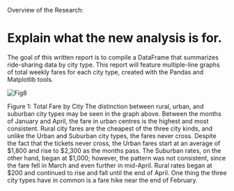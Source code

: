 Overview of the Research:

# Explain what the new analysis is for.
The goal of this written report is to compile a DataFrame that summarizes ride-sharing data by city type. This report will feature multiple-line graphs of total weekly fares for each city type, created with the Pandas and Matplotlib tools.



![Fig8](https://user-images.githubusercontent.com/93852380/145932760-b4f143b3-f798-4e62-90dd-88d5ae82e4ca.png)



Figure 1: Total Fare by City
The distinction between rural, urban, and suburban city types may be seen in the graph above. Between the months of January and April, the fare in urban centres is the highest and most consistent. Rural city fares are the cheapest of the three city kinds, and unlike the Urban and Suburban city types, the fares never cross. Despite the fact that the tickets never cross, the Urban fares start at an average of $1,800 and rise to $2,300 as the months pass. The Suburban rates, on the other hand, began at $1,000; however, the pattern was not consistent, since the fare fell in March and even further in mid-April. Rural rates began at $200 and continued to rise and fall until the end of April. One thing the three city types have in common is a fare hike near the end of February.
